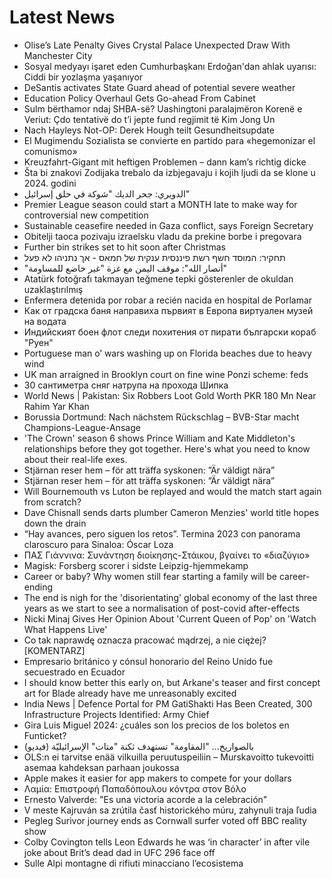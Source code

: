 # Latest News
-  Olise’s Late Penalty Gives Crystal Palace Unexpected Draw With Manchester City
-  Sosyal medyayı işaret eden Cumhurbaşkanı Erdoğan'dan ahlak uyarısı: Ciddi bir yozlaşma yaşanıyor
-  DeSantis activates State Guard ahead of potential severe weather
-  Education Policy Overhaul Gets Go-ahead From Cabinet
-  Sulm bërthamor ndaj SHBA-së? Uashingtoni paralajmëron Korenë e Veriut: Çdo tentativë do t’i jepte fund regjimit të Kim Jong Un
-  Nach Hayleys Not-OP: Derek Hough teilt Gesundheitsupdate
-  El Mugimendu Sozialista se convierte en partido para «hegemonizar el comunismo»
-  Kreuzfahrt-Gigant mit heftigen Problemen – dann kam’s richtig dicke
-  Šta bi znakovi Zodijaka trebalo da izbjegavaju i kojih ljudi da se klone u 2024. godini
-  الدويري: جحر الديك "شوكة في حلق إسرائيل"
-  Premier League season could start a MONTH late to make way for controversial new competition
-  Sustainable ceasefire needed in Gaza conflict, says Foreign Secretary
-  Obitelji taoca pozivaju izraelsku vladu da prekine borbe i pregovara
-  Further bin strikes set to hit soon after Christmas
-  תחקיר: המוסד חשף רשת פיננסית ענקית של חמאס - אך נתניהו לא פעל
-  "أنصار الله": موقف اليمن مع غزة "غير خاضع للمساومة"
-  Atatürk fotoğrafı takmayan teğmene tepki gösterenler de okuldan uzaklaştırılmış
-  Enfermera detenida por robar a recién nacida en hospital de Porlamar
-  Как от градска баня направиха първият в Европа виртуален музей на водата
-  Индийският боен флот следи похитения от пирати български кораб "Руен"
-  Portuguese man o’ wars washing up on Florida beaches due to heavy wind
-  UK man arraigned in Brooklyn court on fine wine Ponzi scheme: feds
-  30 сантиметра сняг натрупа на прохода Шипка
-  World News | Pakistan: Six Robbers Loot Gold Worth PKR 180 Mn Near Rahim Yar Khan
-  Borussia Dortmund: Nach nächstem Rückschlag – BVB-Star macht Champions-League-Ansage
-  'The Crown' season 6 shows Prince William and Kate Middleton's relationships before they got together. Here's what you need to know about their real-life exes.
-  Stjärnan reser hem – för att träffa syskonen: ”Är väldigt nära”
-  Stjärnan reser hem – för att träffa syskonen: ”Är väldigt nära”
-  Will Bournemouth vs Luton be replayed and would the match start again from scratch?
-  Dave Chisnall sends darts plumber Cameron Menzies' world title hopes down the drain
-  “Hay avances, pero siguen los retos”. Termina 2023 con panorama claroscuro para Sinaloa: Óscar Loza
-  ΠΑΣ Γιάννινα: Συνάντηση διοίκησης-Στάικου, βγαίνει το «διαζύγιο»
-  Magisk: Forsberg scorer i sidste Leipzig-hjemmekamp
-  Career or baby? Why women still fear starting a family will be career-ending
-  The end is nigh for the 'disorientating' global economy of the last three years as we start to see a normalisation of post-covid after-effects
-  Nicki Minaj Gives Her Opinion About 'Current Queen of Pop' on 'Watch What Happens Live'
-  Co tak naprawdę oznacza pracować mądrzej, a nie ciężej? [KOMENTARZ]
-  Empresario británico y cónsul honorario del Reino Unido fue secuestrado en Ecuador
-  I should know better this early on, but Arkane's teaser and first concept art for Blade already have me unreasonably excited
-  India News | Defence Portal for PM GatiShakti Has Been Created, 300 Infrastructure Projects Identified: Army Chief
-  Gira Luis Miguel 2024: ¿cuáles son los precios de los boletos en Funticket?
-  بالصواريخ... "المقاومة" تستهدف ثكنة "متات" الإسرائيليّة (فيديو)
-  OLS:n ei tarvitse enää vilkuilla peruutuspeiliin – Murskavoitto tukevoitti asemaa kahdeksan parhaan joukossa
-  Apple makes it easier for app makers to compete for your dollars
-  Λαμία: Επιστροφή Παπαδόπουλου κόντρα στον Βόλο
-  Ernesto Valverde: "Es una victoria acorde a la celebración"
-  V meste Kajruván sa zrútila časť historického múru, zahynuli traja ľudia
-  Pegleg Surivor journey ends as Cornwall surfer voted off BBC reality show
-  Colby Covington tells Leon Edwards he was ‘in character’ in after vile joke about Brit’s dead dad in UFC 296 face off
-  Sulle Alpi montagne di rifiuti minacciano l’ecosistema
